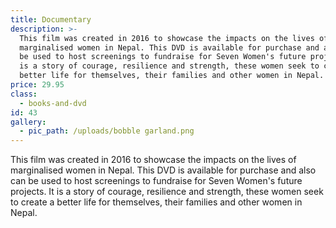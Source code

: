 ```yaml
---
title: Documentary
description: >-
  This film was created in 2016 to showcase the impacts on the lives of
  marginalised women in Nepal. This DVD is available for purchase and also can
  be used to host screenings to fundraise for Seven Women's future projects. It
  is a story of courage, resilience and strength, these women seek to create a
  better life for themselves, their families and other women in Nepal.
price: 29.95
class:
  - books-and-dvd
id: 43
gallery:
  - pic_path: /uploads/bobble garland.png
---
```



This film was created in 2016 to showcase the impacts on the lives of marginalised women in Nepal. This DVD is available for purchase and also can be used to host screenings to fundraise for Seven Women's future projects. It is a story of courage, resilience and strength, these women seek to create a better life for themselves, their families and other women in Nepal.